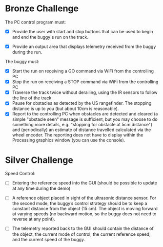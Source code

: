 # Bronze Challenge

The PC control program must:
- [X] Provide the user with start and stop buttons that can be used to begin and end the buggy's run on the track.
- [X] Provide an output area that displays telemetry received from the buggy during the run.


The buggy must:
- [X] Start the run on receiving a GO command via WiFi  from the controlling PC
- [X] Stop the run on receiving a STOP command via WiFi from the controlling PC
- [X] Traverse the track twice without derailing, using the IR sensors to follow the line of the track
- [X] Pause for obstacles as detected by the US rangefinder. The stopping distance is up to you (but about 10cm is reasonable).
- [X] Report to the controlling PC when obstacles are detected and cleared (a simple "obstacle seen" message is sufficient, but you may choose to do something more details, e.g. "stopping for obstacle at 5cm distance") and (periodically) an estimate of distance travelled calculated via the wheel encoder. The reporting does not have to display within the Processing graphics window (you can use the console).

# Silver Challenge

Speed Control:
- [ ]  Entering the reference speed into the GUI (should be possible to update at any time during the demo)
- [ ]  A reference object placed in sight of the ultrasonic distance sensor. For the second mode, the buggy’s control strategy should be to keep a constant distance from the object (15 cm). The object is moving forward at varying speeds (no backward motion, so the buggy does not need to reverse at any point).

- [ ]  The telemetry reported back to the GUI should contain the distance of the object, the current mode of control, the current reference speed, and the current speed of the buggy. 

